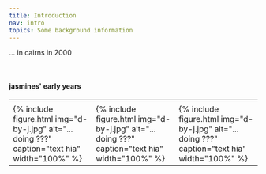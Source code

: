 ```yaml
---
title: Introduction
nav: intro
topics: Some background information
---
```


... in cairns in 2000

&nbsp;&nbsp;

#### jasmines' early years

<table>
  <tr>
    <td> </td>
    <td> </td>
    <td> </td>
  </tr>
  <tr>
    <td>{% include figure.html img="d-by-j.jpg" alt="... doing ???" caption="text hia" width="100%" %}</td>
    <td>{% include figure.html img="d-by-j.jpg" alt="... doing ???" caption="text hia" width="100%" %}</td>
    <td>{% include figure.html img="d-by-j.jpg" alt="... doing ???" caption="text hia" width="100%" %}</td>
  </tr>
